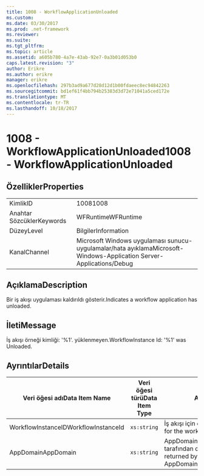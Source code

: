 ```yaml
---
title: 1008 - WorkflowApplicationUnloaded
ms.custom: 
ms.date: 03/30/2017
ms.prod: .net-framework
ms.reviewer: 
ms.suite: 
ms.tgt_pltfrm: 
ms.topic: article
ms.assetid: a605b780-4a7e-43ab-92e7-0a3b01d053b0
caps.latest.revision: "3"
author: Erikre
ms.author: erikre
manager: erikre
ms.openlocfilehash: 297b3ad9a677d28d12d1b00fdaeec8ec94842263
ms.sourcegitcommit: bd1ef61f4bb794b25383d3d72e71041a5ced172e
ms.translationtype: MT
ms.contentlocale: tr-TR
ms.lasthandoff: 10/18/2017
---
```

# <a name="1008---workflowapplicationunloaded"></a><span data-ttu-id="2b059-102">1008 - WorkflowApplicationUnloaded</span><span class="sxs-lookup"><span data-stu-id="2b059-102">1008 - WorkflowApplicationUnloaded</span></span>
## <a name="properties"></a><span data-ttu-id="2b059-103">Özellikler</span><span class="sxs-lookup"><span data-stu-id="2b059-103">Properties</span></span>  
  
|||  
|-|-|  
|<span data-ttu-id="2b059-104">Kimlik</span><span class="sxs-lookup"><span data-stu-id="2b059-104">ID</span></span>|<span data-ttu-id="2b059-105">1008</span><span class="sxs-lookup"><span data-stu-id="2b059-105">1008</span></span>|  
|<span data-ttu-id="2b059-106">Anahtar Sözcükler</span><span class="sxs-lookup"><span data-stu-id="2b059-106">Keywords</span></span>|<span data-ttu-id="2b059-107">WFRuntime</span><span class="sxs-lookup"><span data-stu-id="2b059-107">WFRuntime</span></span>|  
|<span data-ttu-id="2b059-108">Düzey</span><span class="sxs-lookup"><span data-stu-id="2b059-108">Level</span></span>|<span data-ttu-id="2b059-109">Bilgiler</span><span class="sxs-lookup"><span data-stu-id="2b059-109">Information</span></span>|  
|<span data-ttu-id="2b059-110">Kanal</span><span class="sxs-lookup"><span data-stu-id="2b059-110">Channel</span></span>|<span data-ttu-id="2b059-111">Microsoft Windows uygulaması sunucu-uygulamalar/hata ayıklama</span><span class="sxs-lookup"><span data-stu-id="2b059-111">Microsoft-Windows-Application Server-Applications/Debug</span></span>|  
  
## <a name="description"></a><span data-ttu-id="2b059-112">Açıklama</span><span class="sxs-lookup"><span data-stu-id="2b059-112">Description</span></span>  
 <span data-ttu-id="2b059-113">Bir iş akışı uygulaması kaldırıldı gösterir.</span><span class="sxs-lookup"><span data-stu-id="2b059-113">Indicates a workflow application has unloaded.</span></span>  
  
## <a name="message"></a><span data-ttu-id="2b059-114">İleti</span><span class="sxs-lookup"><span data-stu-id="2b059-114">Message</span></span>  
 <span data-ttu-id="2b059-115">İş akışı örneği kimliği: '%1'. yüklenmeyen.</span><span class="sxs-lookup"><span data-stu-id="2b059-115">WorkflowInstance Id: '%1' was Unloaded.</span></span>  
  
## <a name="details"></a><span data-ttu-id="2b059-116">Ayrıntılar</span><span class="sxs-lookup"><span data-stu-id="2b059-116">Details</span></span>  
  
|<span data-ttu-id="2b059-117">Veri öğesi adı</span><span class="sxs-lookup"><span data-stu-id="2b059-117">Data Item Name</span></span>|<span data-ttu-id="2b059-118">Veri öğesi türü</span><span class="sxs-lookup"><span data-stu-id="2b059-118">Data Item Type</span></span>|<span data-ttu-id="2b059-119">Açıklama</span><span class="sxs-lookup"><span data-stu-id="2b059-119">Description</span></span>|  
|--------------------|--------------------|-----------------|  
|<span data-ttu-id="2b059-120">WorkflowInstanceID</span><span class="sxs-lookup"><span data-stu-id="2b059-120">WorkflowInstanceId</span></span>|`xs:string`|<span data-ttu-id="2b059-121">İş akışı için örnek kimliği</span><span class="sxs-lookup"><span data-stu-id="2b059-121">The instance id for the workflow</span></span>|  
|<span data-ttu-id="2b059-122">AppDomain</span><span class="sxs-lookup"><span data-stu-id="2b059-122">AppDomain</span></span>|`xs:string`|<span data-ttu-id="2b059-123">AppDomain.CurrentDomain.FriendlyName tarafından döndürülen dize.</span><span class="sxs-lookup"><span data-stu-id="2b059-123">The string returned by AppDomain.CurrentDomain.FriendlyName.</span></span>|
